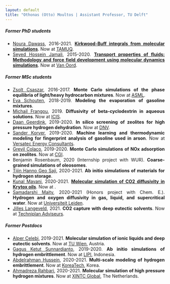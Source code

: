 ```yaml
---
layout: default
title: "Othonas (Otto) Moultos | Assistant Professor, TU Delft"
---
```


<div id="people" class="row">
<div  style="text-align: justify;" class="col-sm-10">
<h5>Former PhD students</h5>

<section markdown="1">

- [Noura Dawass](https://www.linkedin.com/in/noura-dawass-115358216/?originalSubdomain=qa), 2016-2021. <strong><a href="theses/NouraDawass.pdf">Kirkwood-Buff integrals from molecular simulations</a></strong>. Now at [TAMUQ](https://www.qatar.tamu.edu/programs/chemical-engineering/).
- [Seyed Hossein Jamali](https://www.linkedin.com/in/shjamali/?originalSubdomain=nl), 2015-2020. <strong> <a href="theses/SeyedJamali.pdf">Transport properties of fluids: Methodology and force field development using molecular dynamics simulations</a></strong>. Now at [Van Oord](http://www.vanoord.com/).


</section>


<h5>Former MSc students</h5>
<section markdown="1">

- [Zsolt Csaszar](https://www.linkedin.com/in/zsolt-csaszar/?originalSubdomain=nl), 2016-2017. <strong> Monte Carlo simulations of the phase equilibria of light/heavy hydrocarbon mixtures</strong>. Now at [ASML](https://www.asml.com/en).
- [Eva Schouten](https://www.linkedin.com/in/eva-schouten-8a424a102/?originalSubdomain=nl), 2018-2019. <strong> Modeling the evaporation of gasoline mixtures</strong>. 
- [Michail Frangou](https://www.linkedin.com/in/mfrangou/?originalSubdomain=cy), 2019. <strong> Diffusivity of beta-cyclodextrin in aqueous solutions</strong>. Now at [ICIS](https://www.icis.com/explore/?cmpid=SOC%7CCHEM%7CCHLEG-2019-LinkedIn-BioLinkExploreSite&7012X000000g6AA).
- [Daan Geerdink](https://www.linkedin.com/in/zsolt-csaszar/?originalSubdomain=nl), 2019-2020. <strong> In silico screening of zeolites for high pressure hydrogen dehydration</strong>. Now at [DNV](https://www.dnv.com).
- [Sander Korver](https://www.linkedin.com/in/sander-korver-b00a6496), 2019-2020. <strong> Machine learning and thermodynamic modeling for fingerprint analysis of gasoline used in arson</strong>. Now at [Versatec Energy Consultants](https://versatec.nl).
- [Grevil Colaco](https://www.linkedin.com/in/grevilcolaco/?originalSubdomain=nl), 2019-2020. <strong> Monte Carlo simulations of NOx adsorption on zeolites</strong>. Now at [CGI](https://www.cgi.com/en).
- Benjamin Rosenbaum, 2020 (Internship project with WUR). <strong> Coarse-grained simulations of oleosomes</strong>. 
- [Tijin Hanno Geo Saji](https://www.linkedin.com/in/tijin-saji-b0a5/?originalSubdomain=nl), 2020-2021. <strong> Ab initio simulations of materials for hydrogen storage</strong>. 
- [Kunal Mavani](https://www.linkedin.com/in/kunal-mavani/?originalSubdomain=nl), 2020-2021. <strong> <a href="../assets/publications/59.Tsimpanogiannis_JCED_2021_66_3226.pdf">Molecular simulation of CO2 diffusivity in Krytox oils</a></strong>. Now at []().
- [Samadarshi Maity](https://www.linkedin.com/in/samadarshi-maity-9621b6115/), 2020-2021 (Honors project with Chem. E.). <strong> Hydrogen and oxygen diffusivity in gas, liquid, and supercritical water</strong>. Now at [Universiteit Leiden](https://www.universiteitleiden.nl/en).
- [Jilles Langeveld](https://www.linkedin.com/in/jilles-langeveld/?originalSubdomain=nl), 2021. <strong> CO2 capture with deep eutectic solvents</strong>. Now at [Techniplan Adviseurs](http://www.techniplan.nl).
</section>


<h5>Former Postdocs</h5>
<section markdown="1">

- [Alper Celebi](https://www.linkedin.com/in/alper-tunga-celebi-0375b586/?originalSubdomain=nl), 2019-2021. <strong> Molecular simulation of ionic liquids and deep eutectic solvents</strong>. Now at [TU Wien](https://www.tuwien.at), Austria.
- [Gagus Ketut Sunnardianto](https://www.linkedin.com/in/gagus-ketut-sunnardianto/), 2019-2020. <strong> Ab initio simulations of hydrogen embrittlement</strong>. Now at [LIPI](http://lipi.go.id/staf/detail/gagu001), Indonesia.
- [Abdelrahman Hussein](https://www.linkedin.com/in/abdelrahman-hussein-3b42b415/?originalSubdomain=nl), 2020-2021. <strong> Multi-scale modeling of hydrogen embrittlement</strong>. Now at [KoreaTech](https://www.koreatech.ac.kr/eng/Main.do), Korea.
- [Ahmadreza Rahbari](https://www.linkedin.com/in/arahbari/?originalSubdomain=nl), 2020-2021. <strong> Molecular simulation of high pressure hydrogen mixtures</strong>. Now at [XINTC Global](http://www.xintcglobal.com/), The Netherlands.

</section>

<!-- <h5>Visitors and Interns</h5>
<section markdown="1">

- [Zsolt Csaszar](https://www.linkedin.com/in/zsolt-csaszar/?originalSubdomain=nl), 2016-2017. <strong> Monte Carlo simulations of the phase equilibria of light/heavy hydrocarbon mixtures</strong>. Now at [ASML](https://www.asml.com/en).

</section> -->

</div>
</div>

